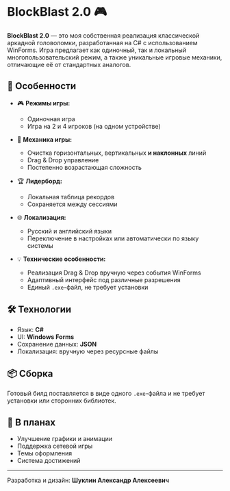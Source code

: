 # BlockBlast 2.0 🎮

**BlockBlast 2.0** — это моя собственная реализация классической аркадной головоломки, разработанная на C# с использованием WinForms. Игра предлагает как одиночный, так и локальный многопользовательский режим, а также уникальные игровые механики, отличающие её от стандартных аналогов.

## 🔹 Особенности

- 🎮 **Режимы игры:**  
  - Одиночная игра  
  - Игра на 2 и 4 игроков (на одном устройстве)

- 🧠 **Механика игры:**  
  - Очистка горизонтальных, вертикальных **и наклонных** линий  
  - Drag & Drop управление  
  - Постепенно возрастающая сложность

- 🏆 **Лидерборд:**  
  - Локальная таблица рекордов  
  - Сохраняется между сессиями

- 🌐 **Локализация:**  
  - Русский и английский языки  
  - Переключение в настройках или автоматически по языку системы

- 💡 **Технические особенности:**  
  - Реализация Drag & Drop вручную через события WinForms  
  - Адаптивный интерфейс под различные разрешения  
  - Единый `.exe`-файл, не требует установки

## 🛠 Технологии

- Язык: **C#**
- UI: **Windows Forms**
- Сохранение данных: **JSON**
- Локализация: вручную через ресурсные файлы

## 📦 Сборка

Готовый билд поставляется в виде одного `.exe`-файла и не требует установки или сторонних библиотек.

## 🧩 В планах

- Улучшение графики и анимации  
- Поддержка сетевой игры  
- Темы оформления  
- Система достижений

---

Разработка и дизайн: **Шуклин Александр Алексеевич**
